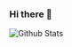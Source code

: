 ### Hi there 👋

<!--
**chengdonglin/chengdonglin** is a ✨ _special_ ✨ repository because its `README.md` (this file) appears on your GitHub profile.

Here are some ideas to get you started:

- 🔭 I’m currently working on china
- 🌱 I’m currently learning pytorch
- 💬 Ask me about anything related to Java/Python/Golang/Node
- 📫 How to reach me: chengdong2518@163.com
-->

![Github Stats](https://github-readme-stats.vercel.app/api?username=chengdonglin&show_icons=true&theme=dark&count_private=true)
